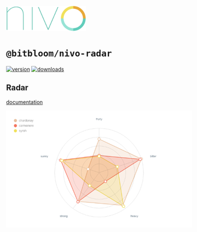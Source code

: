 <a href="https://nivo.rocks"><img alt="nivo" src="https://raw.githubusercontent.com/plouc/nivo/master/nivo.png" width="216" height="68"/></a>

# `@bitbloom/nivo-radar`

[![version](https://img.shields.io/npm/v/@bitbloom/nivo-radar?style=for-the-badge)](https://www.npmjs.com/package/@bitbloom/nivo-radar)
[![downloads](https://img.shields.io/npm/dm/@bitbloom/nivo-radar?style=for-the-badge)](https://www.npmjs.com/package/@bitbloom/nivo-radar)

## Radar

[documentation](http://nivo.rocks/radar/)

![Radar](https://raw.githubusercontent.com/plouc/nivo/master/website/src/assets/captures/radar.png)
